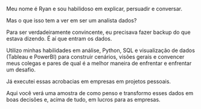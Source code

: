 Meu nome é Ryan e sou habilidoso em explicar, persuadir e conversar.

Mas o que isso tem a ver em ser um analista dados?

Para ser verdadeiramente convincente, eu precisava fazer backup do que estava dizendo. É aí que entram os dados.

Utilizo minhas habilidades em análise, Python, SQL e visualização de dados (Tableau e PowerBI) para construir cenários, visões gerais e convencer meus colegas e pares de qual é a melhor maneira de enfrentar e enfrentar um desafio.

Já executei essas acrobacias em empresas em projetos pessoais.

Aqui você verá uma amostra de como penso e transformo esses dados em boas decisões e, acima de tudo, em lucros para as empresas.
